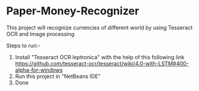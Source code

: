 # Paper-Money-Recognizer
This project will recognize currencies of different world by using Tesseract OCR and Image processing

Steps to run:-
1. Install "Tesseract OCR leptronica" with the help of this following link
https://github.com/tesseract-ocr/tesseract/wiki/4.0-with-LSTM#400-alpha-for-windows
2. Run this project in "NetBeans IDE"
3. Done
